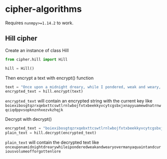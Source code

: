 # cipher-algorithms
Requires `nunmpy>=1.14.2` to work.
## Hill cipher
Create an instance of class Hill
```python
from cipher.hill import Hill

hill = Hill()
```
Then encrypt a text with encrypt() function
```python
text = "Once upon a midnight dreary, while I pondered, weak and weary, Over many a quaint and curious volume of forgotten lore"
encrypted_text = hill.encrypt(text)
```
`encrypted_text` will contain an encrypted string with the current key like `boiexibosgtqzrxqebxttcswtlrnlwbojfxtxbeekkyvcytcgsbxjxnayyuamewdnatrnwqciqdppvsopknznhxezvkzhqjk`

Decrypt with decrypt()
```python
encrypted_text = "boiexibosgtqzrxqebxttcswtlrnlwbojfxtxbeekkyvcytcgsbxjxnayyuamewdnatrnwqciqdppvsopknznhxezvkzhqjk"
plain_text = hill.decrypt(encrypted_text)
```
`plain_text` will contain the decrypted text like `onceuponamidnightdrearywhileiponderedweakandwearyovermanyaquaintandcuriousvolumeofforgottenlore`
